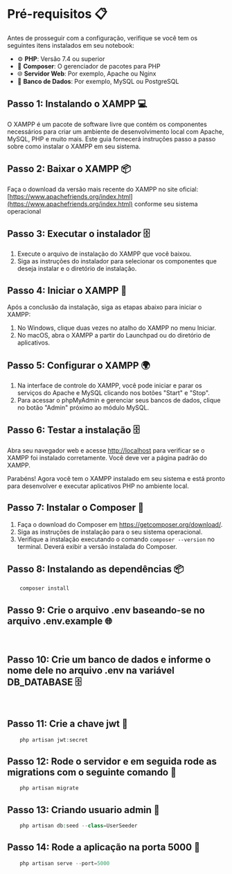 # Pré-requisitos 📋

Antes de prosseguir com a configuração, verifique se você tem os seguintes itens instalados em seu notebook:

-   ⚙️ **PHP**: Versão 7.4 ou superior
-   🎵 **Composer**: O gerenciador de pacotes para PHP
-   🌐 **Servidor Web**: Por exemplo, Apache ou Nginx
-   💾 **Banco de Dados**: Por exemplo, MySQL ou PostgreSQL

## Passo 1: Instalando o XAMPP 💻

O XAMPP é um pacote de software livre que contém os componentes necessários para criar um ambiente de desenvolvimento local com Apache, MySQL, PHP e muito mais. Este guia fornecerá instruções passo a passo sobre como instalar o XAMPP em seu sistema.

## Passo 2: Baixar o XAMPP 📦

Faça o download da versão mais recente do XAMPP no site oficial: [https://www.apachefriends.org/index.html](https://www.apachefriends.org/index.html) conforme seu sistema operacional

## Passo 3: Executar o instalador 🗄️

1. Execute o arquivo de instalação do XAMPP que você baixou.
2. Siga as instruções do instalador para selecionar os componentes que deseja instalar e o diretório de instalação.

## Passo 4: Iniciar o XAMPP 💽

Após a conclusão da instalação, siga as etapas abaixo para iniciar o XAMPP:

1. No Windows, clique duas vezes no atalho do XAMPP no menu Iniciar.
2. No macOS, abra o XAMPP a partir do Launchpad ou do diretório de aplicativos.

## Passo 5: Configurar o XAMPP 🌍

1. Na interface de controle do XAMPP, você pode iniciar e parar os serviços do Apache e MySQL clicando nos botões "Start" e "Stop".
2. Para acessar o phpMyAdmin e gerenciar seus bancos de dados, clique no botão "Admin" próximo ao módulo MySQL.

## Passo 6: Testar a instalação 🗄️

Abra seu navegador web e acesse [http://localhost](http://localhost) para verificar se o XAMPP foi instalado corretamente. Você deve ver a página padrão do XAMPP.

Parabéns! Agora você tem o XAMPP instalado em seu sistema e está pronto para desenvolver e executar aplicativos PHP no ambiente local.

## Passo 7: Instalar o Composer 🎼

1. Faça o download do Composer em https://getcomposer.org/download/.
2. Siga as instruções de instalação para o seu sistema operacional.
3. Verifique a instalação executando o comando `composer --version` no terminal. Deverá exibir a versão instalada do Composer.

## Passo 8: Instalando as dependências 📦

```php
    composer install
```

## Passo 9: Crie o arquivo .env baseando-se no arquivo .env.example 🌐

<br/>

## Passo 10: Crie um banco de dados e informe o nome dele no arquivo .env na variável DB_DATABASE 🗄️

<br/>

## Passo 11: Crie a chave jwt 🔑

```php
    php artisan jwt:secret
```

## Passo 12: Rode o servidor e em seguida rode as migrations com o seguinte comando 🐘

```php
    php artisan migrate
```

## Passo 13: Criando usuario admin 👤

```php
    php artisan db:seed --class=UserSeeder
```

## Passo 14: Rode a aplicação na porta 5000 🚀

```php
    php artisan serve --port=5000
```
